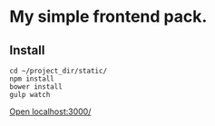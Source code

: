 # My simple frontend pack.
## Install
```shell
cd ~/project_dir/static/
npm install
bower install
gulp watch
```
[Open localhost:3000/](http://localhost:3000/)
